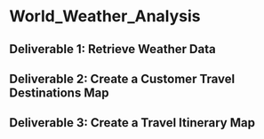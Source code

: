 # World_Weather_Analysis

## Deliverable 1: Retrieve Weather Data
## Deliverable 2: Create a Customer Travel Destinations Map
## Deliverable 3: Create a Travel Itinerary Map

